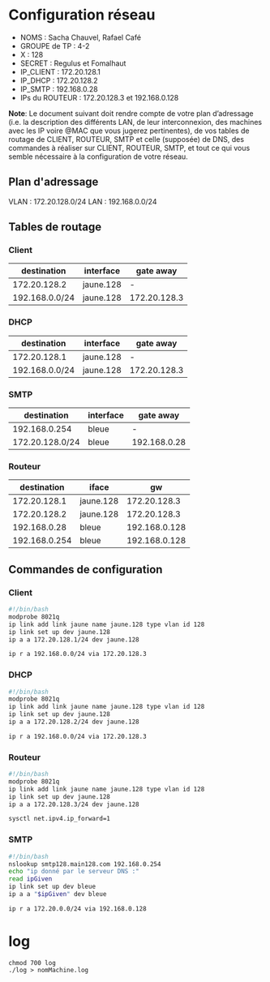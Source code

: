# Configuration réseau

* NOMS : Sacha Chauvel, Rafael Café
* GROUPE de TP : 4-2
* X : 128
* SECRET : Regulus et  Fomalhaut
* IP_CLIENT : 172.20.128.1
* IP_DHCP : 172.20.128.2
* IP_SMTP : 192.168.0.28
* IPs du ROUTEUR : 172.20.128.3 et 192.168.0.128

**Note**: Le document suivant doit rendre compte de votre plan d’adressage (i.e. la description des différents LAN, de leur interconnexion, des machines avec les IP voire @MAC que vous jugerez pertinentes), de vos tables de routage de CLIENT, ROUTEUR, SMTP et celle (supposée) de DNS, des commandes à réaliser sur CLIENT, ROUTEUR, SMTP, et tout ce qui vous semble nécessaire à la configuration de votre réseau.

## Plan d'adressage
VLAN : 172.20.128.0/24
LAN : 192.168.0.0/24

## Tables de routage
### Client

| destination    | interface | gate away    |
| -------------- | --------- | ------------ |
| 172.20.128.2   | jaune.128 | -            |
| 192.168.0.0/24 | jaune.128 | 172.20.128.3 |
### DHCP

| destination    | interface | gate away    |
| -------------- | --------- | ------------ |
| 172.20.128.1   | jaune.128 | -            |
| 192.168.0.0/24 | jaune.128 | 172.20.128.3 |
### SMTP

| destination     | interface | gate away    |
| --------------- | --------- | ------------ |
| 192.168.0.254   | bleue     | -            |
| 172.20.128.0/24 | bleue     | 192.168.0.28 |
### Routeur

| **destination** | **iface** | **gw**        |
| --------------- | --------- | ------------- |
| 172.20.128.1    | jaune.128 | 172.20.128.3  |
| 172.20.128.2    | jaune.128 | 172.20.128.3  |
| 192.168.0.28    | bleue     | 192.168.0.128 |
| 192.168.0.254   | bleue     | 192.168.0.128 |
## Commandes de configuration
### Client
```bash
#!/bin/bash
modprobe 8021q
ip link add link jaune name jaune.128 type vlan id 128
ip link set up dev jaune.128
ip a a 172.20.128.1/24 dev jaune.128

ip r a 192.168.0.0/24 via 172.20.128.3
```
### DHCP
```bash
#!/bin/bash
modprobe 8021q
ip link add link jaune name jaune.128 type vlan id 128
ip link set up dev jaune.128
ip a a 172.20.128.2/24 dev jaune.128

ip r a 192.168.0.0/24 via 172.20.128.3
```
### Routeur
```bash
#!/bin/bash
modprobe 8021q
ip link add link jaune name jaune.128 type vlan id 128
ip link set up dev jaune.128
ip a a 172.20.128.3/24 dev jaune.128

sysctl net.ipv4.ip_forward=1
```
### SMTP
```bash
#!/bin/bash
nslookup smtp128.main128.com 192.168.0.254
echo "ip donné par le serveur DNS :"
read ipGiven
ip link set up dev bleue
ip a a "$ipGiven" dev bleue

ip r a 172.20.0.0/24 via 192.168.0.128
```
# log
```
chmod 700 log
./log > nomMachine.log
```